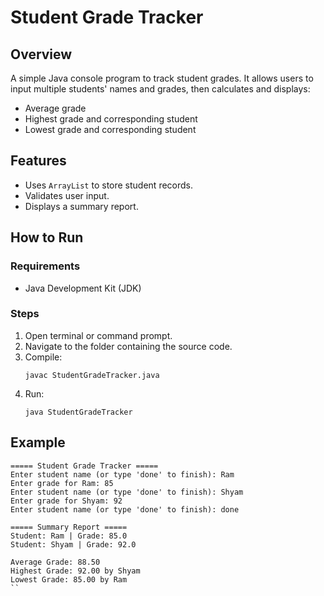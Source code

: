 # Student Grade Tracker

## Overview
A simple Java console program to track student grades. It allows users to input multiple students' names and grades, then calculates and displays:

- Average grade
- Highest grade and corresponding student
- Lowest grade and corresponding student

## Features
- Uses `ArrayList` to store student records.
- Validates user input.
- Displays a summary report.

## How to Run

### Requirements
- Java Development Kit (JDK)

### Steps
1. Open terminal or command prompt.
2. Navigate to the folder containing the source code.
3. Compile:
   ```
   javac StudentGradeTracker.java
   ```
4. Run:
   ```
   java StudentGradeTracker
   ```

## Example
```
===== Student Grade Tracker =====
Enter student name (or type 'done' to finish): Ram
Enter grade for Ram: 85
Enter student name (or type 'done' to finish): Shyam
Enter grade for Shyam: 92
Enter student name (or type 'done' to finish): done

===== Summary Report =====
Student: Ram | Grade: 85.0
Student: Shyam | Grade: 92.0

Average Grade: 88.50
Highest Grade: 92.00 by Shyam
Lowest Grade: 85.00 by Ram
``